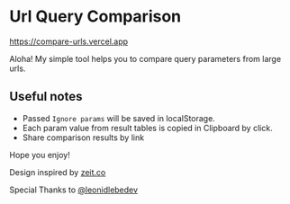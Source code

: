 # Url Query Comparison

https://compare-urls.vercel.app

Aloha! My simple tool helps you to compare query parameters from large urls.

## Useful notes

-   Passed `Ignore params` will be saved in localStorage.
-   Each param value from result tables is copied in Clipboard by click.
-   Share comparison results by link

Hope you enjoy!

Design inspired by [zeit.co](https://zeit.co/design)

Special Thanks to [@leonidlebedev](https://github.com/leonidlebedev)
